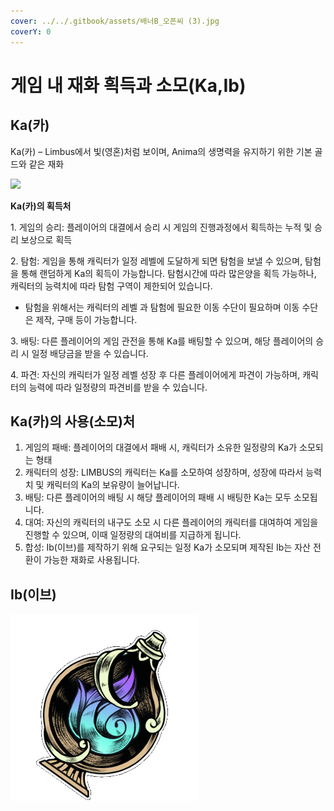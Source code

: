 ```yaml
---
cover: ../../.gitbook/assets/배너B_오픈씨 (3).jpg
coverY: 0
---
```


# 게임 내 재화 흭득과 소모(Ka,Ib)

## Ka(카)

Ka(카) – Limbus에서 빛(영혼)처럼 보이며, Anima의 생명력을 유지하기 위한 기본 골드와 같은 재화

![](../../.gitbook/assets/KakaoTalk\_20220422\_095444540.png)



**Ka(카)의 획득처**

1\. 게임의 승리: 플레이어의 대결에서 승리 시 게임의 진행과정에서 획득하는 누적 및 승리 보상으로 획득&#x20;

2\. 탐험: 게임을 통해 캐릭터가 일정 레벨에 도달하게 되면 탐험을 보낼 수 있으며, 탐험을 통해 랜덤하게 Ka의 획득이 가능합니다. 탐험시간에 따라 많은양을 획득 가능하나, 캐릭터의 능력치에 따라 탐험 구역이 제한되어 있습니다.

* 탐험을 위해서는 캐릭터의 레벨 과 탐험에 필요한 이동 수단이 필요하며 이동 수단은 제작, 구매 등이 가능합니다.

3\. 배팅: 다른 플레이어의 게임 관전을 통해 Ka를 배팅할 수 있으며, 해당 플레이어의 승리 시 일정 배당금을 받을 수 있습니다.

4\. 파견: 자신의 캐릭터가 일정 레벨 성장 후 다른 플레이어에게 파견이 가능하며, 캐릭터의 능력에 따라 일정량의 파견비를 받을 수 있습니다.

## Ka(카)의 사용(소모)처

1. 게임의 패배: 플레이어의 대결에서 패배 시, 캐릭터가 소유한 일정량의 Ka가 소모되는 형태&#x20;
2. 캐릭터의 성장: LIMBUS의 캐릭터는 Ka를 소모하여 성장하며, 성장에 따라서 능력치 및 캐릭터의 Ka의 보유량이 늘어납니다.&#x20;
3. 배팅: 다른 플레이어의 배팅 시 해당 플레이어의 패배 시 배팅한 Ka는 모두 소모됩니다.
4. 대여: 자신의 캐릭터의 내구도 소모 시 다른 플레이어의 캐릭터를 대여하여 게임을 진행할 수 있으며, 이때 일정량의 대여비를 지급하게 됩니다.&#x20;
5. 합성: Ib(이브)를 제작하기 위해 요구되는 일정 Ka가 소모되며 제작된 Ib는 자산 전환이 가능한 재화로 사용됩니다.&#x20;

## Ib(이브)

![](<../../.gitbook/assets/image (8).png>)

